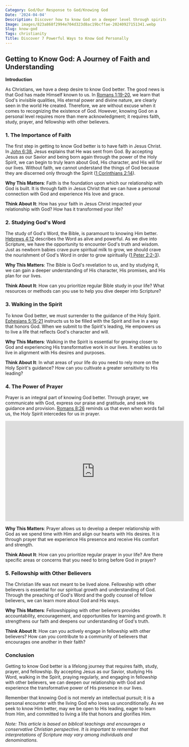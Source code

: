 ```yaml
---
Category: God/Our Response to God/Knowing God
Date: '2024-04-04'
Description: Discover how to know God on a deeper level through spirituality and faith. Explore ways to strengthen your connection with the divine in this enlightening article.
Image: images/823a868f2994e704d323d8ac19bcffae-20240927151341.webp
Slug: know-god
Tags: christianity
Title: Discover 7 Powerful Ways to Know God Personally
---
```


## Getting to Know God: A Journey of Faith and Understanding

**Introduction**

As Christians, we have a deep desire to know God better. The good news is that God has made Himself known to us. In [Romans 1:19-20](https://www.bibleref.com/Romans/1/Romans-1-19.html), we learn that God's invisible qualities, His eternal power and divine nature, are clearly seen in the world He created. Therefore, we are without excuse when it comes to recognizing the existence of God. However, knowing God on a personal level requires more than mere acknowledgment; it requires faith, study, prayer, and fellowship with other believers.

### 1. The Importance of Faith

The first step in getting to know God better is to have faith in Jesus Christ. In [John 6:38](https://www.bibleref.com/John/6/John-6-38.html), Jesus explains that He was sent from God. By accepting Jesus as our Savior and being born again through the power of the Holy Spirit, we can begin to truly learn about God, His character, and His will for our lives. Without faith, we cannot understand the things of God because they are discerned only through the Spirit ([1 Corinthians 2:14](https://www.bibleref.com/1-Corinthians/2/1-Corinthians-2-14.html)).

**Why This Matters**: Faith is the foundation upon which our relationship with God is built. It is through faith in Jesus Christ that we can have a personal connection with God and experience His love and grace.

**Think About It**: How has your faith in Jesus Christ impacted your relationship with God? How has it transformed your life?

### 2. Studying God's Word

The study of God's Word, the Bible, is paramount to knowing Him better. [Hebrews 4:12](https://www.bibleref.com/Hebrews/4/Hebrews-4-12.html) describes the Word as alive and powerful. As we dive into Scripture, we have the opportunity to encounter God's truth and wisdom. Just as newborn babies crave pure spiritual milk to grow, we should crave the nourishment of God's Word in order to grow spiritually ([1 Peter 2:2-3](https://www.bibleref.com/1-Peter/2/1-Peter-2-2.html)).

**Why This Matters**: The Bible is God's revelation to us, and by studying it, we can gain a deeper understanding of His character, His promises, and His plan for our lives.

**Think About It**: How can you prioritize regular Bible study in your life? What resources or methods can you use to help you dive deeper into Scripture?

### 3. Walking in the Spirit

To know God better, we must surrender to the guidance of the Holy Spirit. [Ephesians 5:15-21](https://www.bibleref.com/Ephesians/5/Ephesians-5-15.html) instructs us to be filled with the Spirit and live in a way that honors God. When we submit to the Spirit's leading, He empowers us to live a life that reflects God's character and will.

**Why This Matters**: Walking in the Spirit is essential for growing closer to God and experiencing His transformative work in our lives. It enables us to live in alignment with His desires and purposes.

**Think About It**: In what areas of your life do you need to rely more on the Holy Spirit's guidance? How can you cultivate a greater sensitivity to His leading?

### 4. The Power of Prayer

Prayer is an integral part of knowing God better. Through prayer, we communicate with God, express our praise and gratitude, and seek His guidance and provision. [Romans 8:26](https://www.bibleref.com/Romans/8/Romans-8-26.html) reminds us that even when words fail us, the Holy Spirit intercedes for us in prayer.


<iframe width="560" height="315" src="https://www.youtube.com/embed/gaS59ddVkao" frameborder="0" allow="autoplay; encrypted-media" allowfullscreen></iframe>


**Why This Matters**: Prayer allows us to develop a deeper relationship with God as we spend time with Him and align our hearts with His desires. It is through prayer that we experience His presence and receive His comfort and strength.

**Think About It**: How can you prioritize regular prayer in your life? Are there specific areas or concerns that you need to bring before God in prayer?

### 5. Fellowship with Other Believers

The Christian life was not meant to be lived alone. Fellowship with other believers is essential for our spiritual growth and understanding of God. Through the preaching of God's Word and the godly counsel of fellow believers, we can learn more about God and His ways.

**Why This Matters**: Fellowshipping with other believers provides accountability, encouragement, and opportunities for learning and growth. It strengthens our faith and deepens our understanding of God's truth.

**Think About It**: How can you actively engage in fellowship with other believers? How can you contribute to a community of believers that encourages one another in their faith?

### Conclusion

Getting to know God better is a lifelong journey that requires faith, study, prayer, and fellowship. By accepting Jesus as our Savior, studying His Word, walking in the Spirit, praying regularly, and engaging in fellowship with other believers, we can deepen our relationship with God and experience the transformative power of His presence in our lives.

Remember that knowing God is not merely an intellectual pursuit; it is a personal encounter with the living God who loves us unconditionally. As we seek to know Him better, may we be open to His leading, eager to learn from Him, and committed to living a life that honors and glorifies Him.

*Note: This article is based on biblical teachings and encourages a conservative Christian perspective. It is important to remember that interpretations of Scripture may vary among individuals and denominations.*
